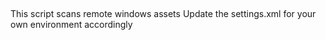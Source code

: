 ##

This script scans remote windows assets
Update the settings.xml for your own environment accordingly